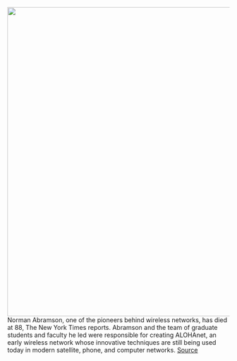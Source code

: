 <img src='https://cdn.vox-cdn.com/thumbor/pQADb99L2blgtJJj1L3Q-RjtlBg=/0x0:676x381/1200x800/filters:focal(284x137:392x245)/cdn.vox-cdn.com/uploads/chorus_image/image/68499738/manoa_engineering_in_memorial_norm_abramson.0.jpg' width='700px' /><br/>
Norman Abramson, one of the pioneers behind wireless networks, has died at 88, The New York Times reports. Abramson and the team of graduate students and faculty he led were responsible for creating ALOHAnet, an early wireless network whose innovative techniques are still being used today in modern satellite, phone, and computer networks.
<a href='https://www.theverge.com/2020/12/11/22170330/norman-abramson-alohanet-wirless-network-dies'> Source <a/>